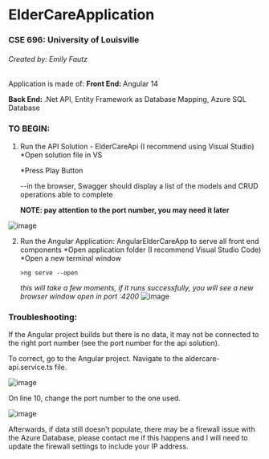 # ElderCareApplication

### CSE 696: University of Louisville
 ###### Created by: Emily Fautz
  
  Application is made of: 
  <b>Front End: </b> Angular 14  
  
  <b>Back End: </b> .Net API, Entity Framework as Database Mapping, Azure SQL Database  
  
  ### TO BEGIN:
  1) Run the API Solution - ElderCareApi (I recommend using Visual Studio)
        *Open solution file in VS  
        
        *Press Play Button  
        
        --in the browser, Swagger should display a list of the models and CRUD operations able to complete  
        
        **NOTE: pay attention to the port number, you may need it later**
        
        
  ![image](https://user-images.githubusercontent.com/25089720/209490928-c9b7a205-11ad-43e5-aa94-d0b8c0952956.png)
  
  2) Run the Angular Application: AngularElderCareApp  to serve all front end components
         *Open application folder (I recommend Visual Studio Code)
         *Open a new terminal window  
         
        `>ng serve --open`  
        
        *this will take a few moments, if it runs successfully, you will see a new browser window open in port :4200*
        ![image](https://user-images.githubusercontent.com/25089720/209491399-bca21bb4-395a-4162-a495-4e9c88531012.png)
        
 ### Troubleshooting: 
 If the Angular project builds but there is no data, it may not be connected to the right port number (see the port number for the api solution).   
 
 To correct, go to the Angular project. Navigate to the aldercare-api.service.ts file.  
 
 ![image](https://user-images.githubusercontent.com/25089720/209491687-90e593b3-dece-481d-86c2-0fd21588d207.png) 
 
On line 10, change the port number to the one used.  

![image](https://user-images.githubusercontent.com/25089720/209491742-8095d9f0-a0c2-406c-b310-53d2e332caec.png)


Afterwards, if data still doesn't populate, there may be a firewall issue with the Azure Database, please contact me if this happens and I will need to update the firewall settings to include your IP address.


 
 


